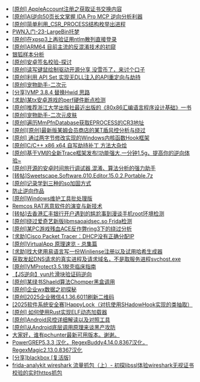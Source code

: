 + [[原创] AppleAccount注册之获取证书交换内容](https://bbs.kanxue.com/thread-285944.htm)
+ [[原创]AI逆向50页长文掌握 IDA Pro MCP 逆向分析利器](https://bbs.kanxue.com/thread-286813.htm)
+ [[原创]简单利用_CSR_PROCESS结构枚举出进程](https://bbs.kanxue.com/thread-286312.htm)
+ [PWN入门-23-LargeBin托梦](https://bbs.kanxue.com/thread-286882.htm)
+ [[原创]在xpsp3上再验证用ntlm散列直接登录](https://bbs.kanxue.com/thread-286881.htm)
+ [[原创]ARM64 目前主流的反混淆技术的初窥](https://bbs.kanxue.com/thread-285567.htm)
+ [银狐样本分析](https://bbs.kanxue.com/thread-281533.htm)
+ [[原创]安卓签名校验-探讨](https://bbs.kanxue.com/thread-285647.htm)
+ [[原创]读写键鼠绘制驱动开源分享 没雪币了，来讨个口子](https://bbs.kanxue.com/thread-286756.htm)
+ [[原创]利用 API Set 实现无DLL注入的API重定向与劫持](https://bbs.kanxue.com/thread-286823.htm)
+ [[原创]宠物助手-二次元](https://bbs.kanxue.com/thread-286859.htm)
+ [[分享]VMP 3.8.4 替换Hwid 思路](https://bbs.kanxue.com/thread-286879.htm)
+ [[求助]某tx安卓游戏的perf硬件断点检测](https://bbs.kanxue.com/thread-286867.htm)
+ [[原创]推荐浙江大学出版社最近出版的《80x86汇编语言程序设计基础》一书](https://bbs.kanxue.com/thread-286774.htm)
+ [[原创]宠物助手-二次元皮肤](https://bbs.kanxue.com/thread-286859.htm)
+ [[原创]遍历MmPfnDatabase获取EPROCESS的CR3地址](https://bbs.kanxue.com/thread-286598.htm)
+ [[原创][原创]最新版某姆会员商店的某T盾风控分析与绕过](https://bbs.kanxue.com/thread-286243.htm)
+ [[原创] 通过两字节修改实现的Windows内核函数Hook框架](https://bbs.kanxue.com/thread-286868.htm)
+ [[原创]C/C++ x86 x64 自写劫持补丁 方法大杂烩](https://bbs.kanxue.com/thread-282745.htm)
+ [[原创]基于VM的全新Trace框架发布!功能强大,一分钟1.5g，提高你的逆向体验~](https://bbs.kanxue.com/thread-285471.htm)
+ [[原创]开源的安卓时间旅行调试器,混淆、算法分析的强力助手](https://bbs.kanxue.com/thread-286457.htm)
+ [[转帖]Sweetscape.Software.010.Editor.15.0.2.Portable.7z](https://bbs.kanxue.com/thread-286309.htm)
+ [[原创]记录学到三种的so加固方式](https://bbs.kanxue.com/thread-286878.htm)
+ [防止逆向作品](https://bbs.kanxue.com/thread-281567.htm)
+ [[原创]Windows维护工具批处理版](https://bbs.kanxue.com/thread-286872.htm)
+ [Remcos RAT恶意软件的演变与新技术](https://bbs.kanxue.com/thread-286886.htm)
+ [[转帖]去香港汇丰银行开户遇到的尴尬事到漫谈手机root环境检测](https://bbs.kanxue.com/thread-285754.htm)
+ [[原创]绕过爱奇艺新版libmsaoaidsec.so Frida检测](https://bbs.kanxue.com/thread-280754.htm)
+ [[原创]某PC游戏残血ACE反作弊ring3下的绕过分析](https://bbs.kanxue.com/thread-284667.htm)
+ [[求助]Cisco Packet Tracer：DHCP没有正确分配IP](https://bbs.kanxue.com/thread-286860.htm)
+ [[原创]VirtualApp 原理速览 - 总集篇](https://bbs.kanxue.com/thread-286728.htm)
+ [[求助]找大佬用易语言写一份Winliense注册以及试用哈希生成器](https://bbs.kanxue.com/thread-282064.htm)
+ [获取发起DNS请求的真实进程及请求域名，不是取服务进程svchost.exe](https://bbs.kanxue.com/thread-286593.htm)
+ [[原创]VMProtect3.5.1脱壳临床指南](https://bbs.kanxue.com/thread-286780.htm)
+ [【JS逆向】yun片滑块验证码逆向](https://bbs.kanxue.com/thread-286252.htm)
+ [[原创]某绿书Shaeld算法Chomper黑盒调用](https://bbs.kanxue.com/thread-285705.htm)
+ [[原创]企业wx数据之初探秘](https://bbs.kanxue.com/thread-258589.htm)
+ [[原创]2025企业微信4.1.36.6011刷新二维码](https://bbs.kanxue.com/thread-286472.htm)
+ [[2025软件系统安全赛]HappyLock（对抗使用SHadowHook实现的类抽取）](https://bbs.kanxue.com/thread-285135.htm)
+ [[原创] 如何使用Rust实现ELF动态加载器](https://bbs.kanxue.com/thread-286875.htm)
+ [[原创]Android风控详细解读以及对照工具](https://bbs.kanxue.com/thread-286120.htm)
+ [[原创]从Android底层调用原理来谈黑产攻防](https://bbs.kanxue.com/thread-278364.htm)
+ [大家好，谁有pchunter最新可用版本。谢谢。](https://bbs.kanxue.com/thread-283347.htm)
+ [PowerGREP5.3.3 汉化，RegexBuddy4.14.0.8367汉化，RegexMagic2.13.0.8367汉化](https://bbs.kanxue.com/thread-283079.htm)
+ [[分享]blackbox [复活版]](https://bbs.kanxue.com/thread-286308.htm)
+ [frida-analykit   wireshark 流量抓包（上）- 初探libssl体验wireshark无视证书校验的实时https抓包](https://bbs.kanxue.com/thread-286510.htm)
